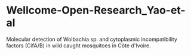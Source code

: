# Wellcome-Open-Research_Yao-et-al
Molecular detection of Wolbachia sp. and cytoplasmic incompatibility factors (CifA/B) in wild caught mosquitoes in Côte d'Ivoire. 
